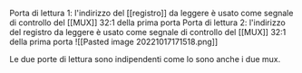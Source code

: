 Porta di lettura 1: l'indirizzo del [[registro]] da leggere è usato come segnale di controllo del [[MUX]] 32:1 della prima porta
Porta di lettura 2: l'indirizzo del registro da leggere è usato come segnale di controllo del [[MUX]] 32:1 della prima porta
![[Pasted image 20221017171518.png]]


Le due porte di lettura sono indipendenti come lo sono anche i due mux.


